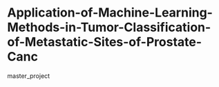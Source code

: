 # Application-of-Machine-Learning-Methods-in-Tumor-Classification-of-Metastatic-Sites-of-Prostate-Canc
master_project

